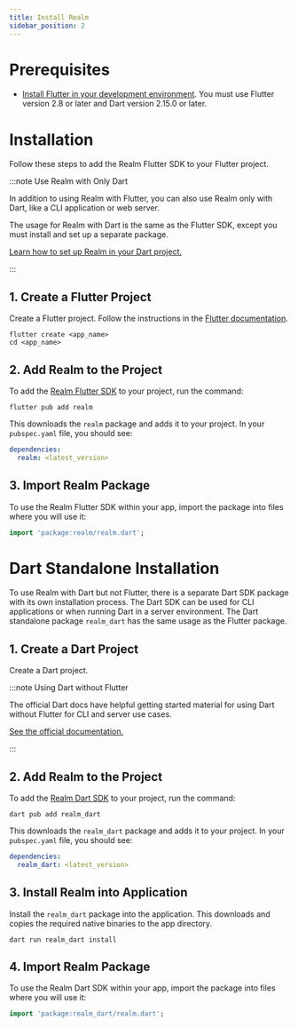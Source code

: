 ```yaml
---
title: Install Realm
sidebar_position: 2
---
```


# Prerequisites

- [Install Flutter in your development
  environment](https://docs.flutter.dev/get-started/install). You must
  use Flutter version 2.8 or later and Dart version 2.15.0 or later.

# Installation

Follow these steps to add the Realm Flutter SDK to your Flutter project.

:::note Use Realm with Only Dart

In addition to using Realm with Flutter, you can also use Realm only
with Dart, like a CLI application or web server.

The usage for Realm with Dart is the same as the Flutter SDK, except you
must install and set up a separate package.

[Learn how to set up Realm in your Dart
project.](/realm/sdk/flutter/install#std-label-dart-install-steps)

:::

## 1. Create a Flutter Project

Create a Flutter project. Follow the instructions in the [Flutter
documentation](https://docs.flutter.dev/get-started/test-drive?tab=terminal).

```
flutter create <app_name>
cd <app_name>
```

## 2. Add Realm to the Project

To add the [Realm Flutter SDK](https://pub.dev/packages/realm) to your
project, run the command:

```
flutter pub add realm
```

This downloads the `realm` package and adds it to your project. In your
`pubspec.yaml` file, you should see:

```yaml
dependencies:
  realm: <latest_version>
```

## 3. Import Realm Package

To use the Realm Flutter SDK within your app, import the package into
files where you will use it:

```dart
import 'package:realm/realm.dart';
```

# Dart Standalone Installation

To use Realm with Dart but not Flutter, there is a separate Dart SDK
package with its own installation process. The Dart SDK can be used for
CLI applications or when running Dart in a server environment. The Dart
standalone package `realm_dart` has the same usage as the Flutter
package.

## 1. Create a Dart Project

Create a Dart project.

:::note Using Dart without Flutter

The official Dart docs have helpful getting started material for using
Dart without Flutter for CLI and server use cases.

[See the official documentation.](https://dart.dev/server)

:::

## 2. Add Realm to the Project

To add the [Realm Dart SDK](https://pub.dev/packages/realm_dart) to your
project, run the command:

```
dart pub add realm_dart
```

This downloads the `realm_dart` package and adds it to your project. In
your `pubspec.yaml` file, you should see:

```yaml
dependencies:
  realm_dart: <latest_version>
```

## 3. Install Realm into Application

Install the `realm_dart` package into the application. This downloads
and copies the required native binaries to the app directory.

```
dart run realm_dart install
```

## 4. Import Realm Package

To use the Realm Dart SDK within your app, import the package into files
where you will use it:

```dart
import 'package:realm_dart/realm.dart';
```
